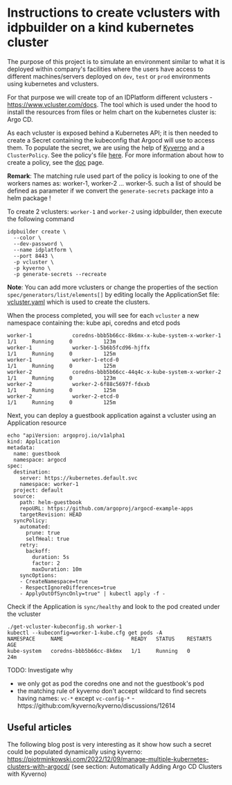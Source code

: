 # Instructions to create vclusters with idpbuilder on a kind kubernetes cluster

The purpose of this project is to simulate an environment similar to what it is deployed within company's facilities where the users have access to different machines/servers deployed on `dev`, `test` or `prod` environments using kubernetes and vclusters.

For that purpose we will create top of an IDPlatform different vclusters - https://www.vcluster.com/docs. The tool which is used under the hood to install the resources from files or helm chart on the kubernetes cluster is: Argo CD.

As each vcluster is exposed behind a Kubernetes API; it is then needed to create a Secret containing the kubeconfig that Argocd will use to access them. To populate the secret, we are using the help of [Kyverno](https://kyverno.io/) and a `ClusterPolicy`. See the policy's file [here](generate-secrets/manifests/kyverno-policy.yml). For more information about how to create a policy, see the [doc](https://kyverno.io/docs/writing-policies/match-exclude/) page.

**Remark**: The matching rule used part of the policy is looking to one of the workers names as: worker-1, worker-2 ... worker-5. such a list of should be defined as parameter if we convert the `generate-secrets` package into a helm package !

To create 2 vclusters: `worker-1` and `worker-2` using idpbuilder, then execute the following command
```shell
idpbuilder create \
  --color \
  --dev-password \
  --name idplatform \
  --port 8443 \
  -p vcluster \
  -p kyverno \
  -p generate-secrets --recreate  
```

**Note**: You can add more vclusters or change the properties of the section `spec/generators/list/elements[]` by editing locally the ApplicationSet file: [vcluster.yaml](vcluster/vcluster.yaml) which is used to create the clusters.

When the process completed, you will see for each `vcluster` a new namespace containing the: kube api, coredns and etcd pods
```shell
worker-1             coredns-bbb5b66cc-8k6mx-x-kube-system-x-worker-1           1/1     Running     0          123m
worker-1             worker-1-5b6b5fcd96-hjffx                                  1/1     Running     0          125m
worker-1             worker-1-etcd-0                                            1/1     Running     0          125m
worker-2             coredns-bbb5b66cc-44q4c-x-kube-system-x-worker-2           1/1     Running     0          123m
worker-2             worker-2-6f88c5697f-fdxxb                                  1/1     Running     0          125m
worker-2             worker-2-etcd-0                                            1/1     Running     0          125m
```

Next, you can deploy a guestbook application against a vcluster using an Application resource
```shell
echo "apiVersion: argoproj.io/v1alpha1
kind: Application
metadata:
  name: guestbook
  namespace: argocd
spec:
  destination:
    server: https://kubernetes.default.svc
    namespace: worker-1
  project: default
  source:
    path: helm-guestbook
    repoURL: https://github.com/argoproj/argocd-example-apps
    targetRevision: HEAD
  syncPolicy:
    automated:
      prune: true
      selfHeal: true
    retry:
      backoff:
        duration: 5s
        factor: 2
        maxDuration: 10m
    syncOptions:
    - CreateNamespace=true
    - RespectIgnoreDifferences=true
    - ApplyOutOfSyncOnly=true" | kubectl apply -f -
```

Check if the Application is `sync/healthy` and look to the pod created under the vcluster
```shell
./get-vcluster-kubeconfig.sh worker-1
kubectl --kubeconfig=worker-1-kube.cfg get pods -A
NAMESPACE     NAME                      READY   STATUS    RESTARTS   AGE
kube-system   coredns-bbb5b66cc-8k6mx   1/1     Running   0          24m
```
TODO: Investigate why 
- we only got as pod the coredns one and not the guestbook's pod
- the matching rule of kyverno don't accept wildcard to find secrets having names: `vc-*` except `vc-config-*` - https://github:com/kyverno/kyverno/discussions/12614

## Useful articles

The following blog post is very interesting as it show how such a secret could be populated dynamically using kyverno: https://piotrminkowski.com/2022/12/09/manage-multiple-kubernetes-clusters-with-argocd/ (see section: Automatically Adding Argo CD Clusters with Kyverno)
